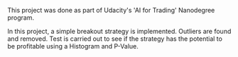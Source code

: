 This project was done as part of Udacity's 'AI for Trading' Nanodegree program.

In this project, a simple breakout strategy is implemented. 
Outliers are found and removed. Test is carried out to see if the strategy has the potential to be profitable using a Histogram and P-Value.
